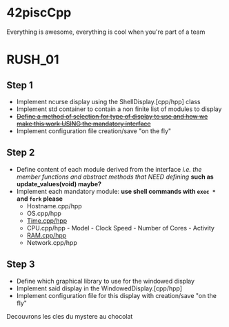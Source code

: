 # 42piscCpp
Everything is awesome, everything is cool when you're part of a team

# RUSH_01

## Step 1
* Implement ncurse display using the ShellDisplay.[cpp/hpp] class
* Implement std container to contain a non finite list of modules to display
* [~~Define a method of selection for type of display to use and how we make this work USING the mandatory interface~~](rush01/includes/Options.hpp)
* Implement configuration file creation/save "on the fly"

## Step 2
* Define content of each module derived from the interface *i.e. the member functions and abstract methods that NEED defining* **such as update_values(void) maybe?**
* Implement each mandatory module: **use shell commands with `exec *` and `fork` please**
  * Hostname.cpp/hpp
  * OS.cpp/hpp
  * [Time.cpp/hpp](http://stackoverflow.com/questions/997946/how-to-get-current-time-and-date-in-c/997988#997988)
  * CPU.cpp/hpp - Model - Clock Speed - Number of Cores - Activity
  * [RAM.cpp/hpp](http://nadeausoftware.com/articles/2012/09/c_c_tip_how_get_physical_memory_size_system)
  * Network.cpp/hpp

## Step 3
* Define which graphical library to use for the windowed display
* Implement said display in the WindowedDisplay.[cpp/hpp]
* Implement configuration file for this display with creation/save "on the fly"

Decouvrons les cles du mystere au chocolat
